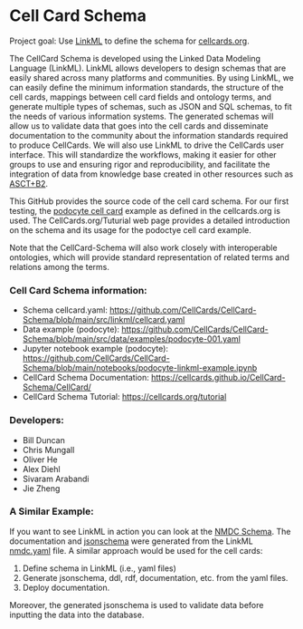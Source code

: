 # Cell Card Schema

Project goal: Use [LinkML](https://linkml.io/linkml/) to define the schema for [cellcards.org](https://cellcards.org).  

The CellCard Schema is developed using the Linked Data Modeling Language (LinkML). LinkML allows developers to design schemas that are easily shared across many platforms and communities. By using LinkML, we can easily define the minimum information standards, the structure of the cell cards, mappings between cell card fields and ontology terms, and generate multiple types of schemas, such as JSON and SQL schemas, to fit the needs of various information systems. The generated schemas will allow us to validate data that goes into the cell cards and disseminate documentation to the community about the information standards required to produce CellCards. We will also use LinkML to drive the CellCards user interface. This will standardize the workflows, making it easier for other groups to use and ensuring rigor and reproducibility, and facilitate the integration of data from knowledge base created in other resources such as [ASCT+B2](https://hubmapconsortium.github.io/ccf/pages/ccf-anatomical-structures.html). 

This GitHub provides the source code of the cell card schema. For our first testing, the [podocyte cell card](https://cellcards.org/podocyte.php) example as defined in the cellcards.org is used. The CellCards.org/Tuturial web page provides a detailed introduction on the schema and its usage for the podoctye cell card example.  

Note that the CellCard-Schema will also work closely with interoperable ontologies, which will provide standard representation of related terms and relations among the terms. 

### Cell Card Schema information:  
- Schema cellcard.yaml: https://github.com/CellCards/CellCard-Schema/blob/main/src/linkml/cellcard.yaml
- Data example (podocyte): https://github.com/CellCards/CellCard-Schema/blob/main/src/data/examples/podocyte-001.yaml
- Jupyter notebook example (podocyte): https://github.com/CellCards/CellCard-Schema/blob/main/notebooks/podocyte-linkml-example.ipynb
- CellCard Schema Documentation: https://cellcards.github.io/CellCard-Schema/CellCard/ 
- CellCard Schema Tutorial: https://cellcards.org/tutorial 

### Developers:  
- Bill Duncan
- Chris Mungall
- Oliver He
- Alex Diehl
- Sivaram Arabandi
- Jie Zheng

### A Similar Example: 
If you want to see LinkML in action you can look at the [NMDC Schema](https://microbiomedata.github.io/nmdc-schema/). The documentation and [jsonschema](https://github.com/microbiomedata/nmdc-schema/blob/main/jsonschema/nmdc.schema.json) were generated from the LinkML [nmdc.yaml](https://github.com/microbiomedata/nmdc-schema/blob/main/src/schema/nmdc.yaml) file. A similar approach would be used for the cell cards:

1. Define schema in LinkML (i.e., yaml files)
2. Generate jsonschema, ddl, rdf, documentation, etc. from the yaml files.
3. Deploy documentation.

Moreover, the generated jsonschema is used to validate data before inputting the data into the database.

